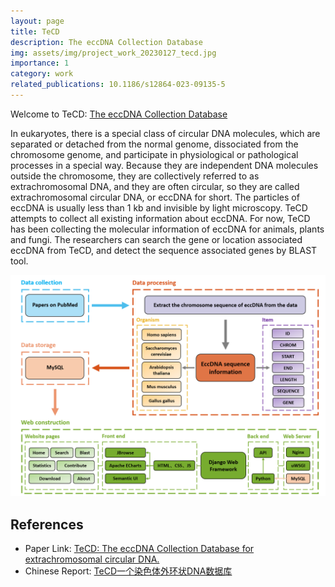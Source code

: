 ```yaml
---
layout: page
title: TeCD
description: The eccDNA Collection Database
img: assets/img/project_work_20230127_tecd.jpg
importance: 1
category: work
related_publications: 10.1186/s12864-023-09135-5
---
```


Welcome to TeCD: <a href="http://122.224.251.240:2022/" target="_blank">The eccDNA Collection Database</a>

In eukaryotes, there is a special class of circular DNA molecules, which are separated or detached from the normal genome, dissociated from the chromosome genome, and participate in physiological or pathological processes in a special way. Because they are independent DNA molecules outside the chromosome, they are collectively referred to as extrachromosomal DNA, and they are often circular, so they are called extrachromosomal circular DNA, or eccDNA for short. The particles of eccDNA is usually less than 1 kb and invisible by light microscopy. TeCD attempts to collect all existing information about eccDNA. For now, TeCD has been collecting the molecular information of eccDNA for animals, plants and fungi. The researchers can search the gene or location associated eccDNA from TeCD, and detect the sequence associated genes by BLAST tool.

![alt text](../assets/img/publication_preview/about_TeCD.png)

## References
- Paper Link: [TeCD: The eccDNA Collection Database for extrachromosomal circular DNA.](https://doi.org/10.1186/s12864-023-09135-5)
- Chinese Report: [TeCD一个染色体外环状DNA数据库](https://mp.weixin.qq.com/s/ehqY2_ghbmh9tiEpBQ5Abg)